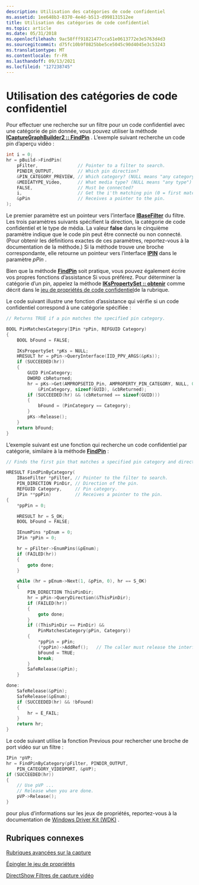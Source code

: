 ```yaml
---
description: Utilisation des catégories de code confidentiel
ms.assetid: 1ee648b3-8370-4e4d-b513-d998131512ee
title: Utilisation des catégories de code confidentiel
ms.topic: article
ms.date: 05/31/2018
ms.openlocfilehash: 9ac58fff91821477cca51e0613772e3e5763d4d3
ms.sourcegitcommit: d75fc10b9f0825bbe5ce5045c90d4045e3c53243
ms.translationtype: MT
ms.contentlocale: fr-FR
ms.lasthandoff: 09/13/2021
ms.locfileid: "127238745"
---
```

# <a name="working-with-pin-categories"></a>Utilisation des catégories de code confidentiel

Pour effectuer une recherche sur un filtre pour un code confidentiel avec une catégorie de pin donnée, vous pouvez utiliser la méthode [**ICaptureGraphBuilder2 :: FindPin**](/windows/desktop/api/Strmif/nf-strmif-icapturegraphbuilder2-findpin) . L’exemple suivant recherche un code pin d’aperçu vidéo :


```C++
int i = 0;
hr = pBuild->FindPin(
    pFilter,               // Pointer to a filter to search.
    PINDIR_OUTPUT,         // Which pin direction?
    &PIN_CATEGORY_PREVIEW, // Which category? (NULL means "any category")
    &MEDIATYPE_Video,      // What media type? (NULL means "any type")
    FALSE,                 // Must be connected?
    i,                     // Get the i'th matching pin (0 = first match)
    &pPin                  // Receives a pointer to the pin.
);
```



Le premier paramètre est un pointeur vers l’interface [**IBaseFilter**](/windows/desktop/api/Strmif/nn-strmif-ibasefilter) du filtre. Les trois paramètres suivants spécifient la direction, la catégorie de code confidentiel et le type de média. La valeur **false** dans le cinquième paramètre indique que le code pin peut être connecté ou non connecté. (Pour obtenir les définitions exactes de ces paramètres, reportez-vous à la documentation de la méthode.) Si la méthode trouve une broche correspondante, elle retourne un pointeur vers l’interface [**IPIN**](/windows/desktop/api/Strmif/nn-strmif-ipin) dans le paramètre *pPin* .

Bien que la méthode [**FindPin**](/windows/desktop/api/Strmif/nf-strmif-icapturegraphbuilder2-findpin) soit pratique, vous pouvez également écrire vos propres fonctions d’assistance Si vous préférez. Pour déterminer la catégorie d’un pin, appelez la méthode [**IKsPropertySet :: obtenir**](ikspropertyset-get.md) comme décrit dans le [jeu de propriétés de code confidentiel](pin-property-set.md)de la rubrique.

Le code suivant illustre une fonction d’assistance qui vérifie si un code confidentiel correspond à une catégorie spécifiée :


```C++
// Returns TRUE if a pin matches the specified pin category.

BOOL PinMatchesCategory(IPin *pPin, REFGUID Category)
{
    BOOL bFound = FALSE;

    IKsPropertySet *pKs = NULL;
    HRESULT hr = pPin->QueryInterface(IID_PPV_ARGS(&pKs));
    if (SUCCEEDED(hr))
    {
        GUID PinCategory;
        DWORD cbReturned;
        hr = pKs->Get(AMPROPSETID_Pin, AMPROPERTY_PIN_CATEGORY, NULL, 0, 
            &PinCategory, sizeof(GUID), &cbReturned);
        if (SUCCEEDED(hr) && (cbReturned == sizeof(GUID)))
        {
            bFound = (PinCategory == Category);
        }
        pKs->Release();
    }
    return bFound;
}
```



L’exemple suivant est une fonction qui recherche un code confidentiel par catégorie, similaire à la méthode [**FindPin**](/windows/desktop/api/Strmif/nf-strmif-icapturegraphbuilder2-findpin) :


```C++
// Finds the first pin that matches a specified pin category and direction.

HRESULT FindPinByCategory(
    IBaseFilter *pFilter, // Pointer to the filter to search.
    PIN_DIRECTION PinDir, // Direction of the pin.
    REFGUID Category,     // Pin category.
    IPin **ppPin)         // Receives a pointer to the pin.
{
    *ppPin = 0;

    HRESULT hr = S_OK;
    BOOL bFound = FALSE;

    IEnumPins *pEnum = 0;
    IPin *pPin = 0;

    hr = pFilter->EnumPins(&pEnum);
    if (FAILED(hr))
    {
        goto done;
    }

    while (hr = pEnum->Next(1, &pPin, 0), hr == S_OK)
    {
        PIN_DIRECTION ThisPinDir;
        hr = pPin->QueryDirection(&ThisPinDir);
        if (FAILED(hr))
        {
            goto done;
        }
        if ((ThisPinDir == PinDir) && 
            PinMatchesCategory(pPin, Category))
        {
            *ppPin = pPin;
            (*ppPin)->AddRef();   // The caller must release the interface.
            bFound = TRUE;
            break;
        }
        SafeRelease(&pPin);
    }

done:
    SafeRelease(&pPin);
    SafeRelease(&pEnum);
    if (SUCCEEDED(hr) && !bFound)
    {
        hr = E_FAIL;
    }
    return hr;
}
```



Le code suivant utilise la fonction Previous pour rechercher une broche de port vidéo sur un filtre :


```C++
IPin *pVP; 
hr = FindPinByCategory(pFilter, PINDIR_OUTPUT, 
    PIN_CATEGORY_VIDEOPORT, &pVP);
if (SUCCEEDED(hr))
{
    // Use pVP ... 
    // Release when you are done.
    pVP->Release();
}
```



pour plus d’informations sur les jeux de propriétés, reportez-vous à la documentation de [Windows Driver Kit (WDK)](/windows-hardware/drivers/gettingstarted/) .

## <a name="related-topics"></a>Rubriques connexes

<dl> <dt>

[Rubriques avancées sur la capture](advanced-capture-topics.md)
</dt> <dt>

[Épingler le jeu de propriétés](pin-property-set.md)
</dt> <dt>

[DirectShow Filtres de capture vidéo](directshow-video-capture-filters.md)
</dt> </dl>

 

 
